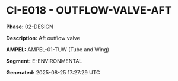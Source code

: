 # CI-E018 - OUTFLOW-VALVE-AFT

**Phase:** 02-DESIGN

**Description:** Aft outflow valve

**AMPEL:** AMPEL-01-TUW (Tube and Wing)

**Segment:** E-ENVIRONMENTAL

**Generated:** 2025-08-25 17:27:29 UTC
